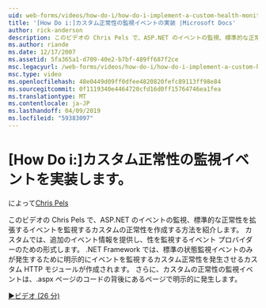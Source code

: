 ```yaml
---
uid: web-forms/videos/how-do-i/how-do-i-implement-a-custom-health-monitoring-event
title: '[How Do i:]カスタム正常性の監視イベントの実装 |Microsoft Docs'
author: rick-anderson
description: このビデオの Chris Pels で、ASP.NET のイベントの監視、標準的な正常性を拡張するイベントを監視するカスタムの正常性を作成する方法を紹介します。 カスタム pro.
ms.author: riande
ms.date: 12/17/2007
ms.assetid: 5fa365a1-d709-40e2-b7bf-489ff687f2ce
msc.legacyurl: /web-forms/videos/how-do-i/how-do-i-implement-a-custom-health-monitoring-event
msc.type: video
ms.openlocfilehash: 48e0449d09ff0dfee4820820fefc89113ff98e84
ms.sourcegitcommit: 0f1119340e4464720cfd16d0ff15764746ea1fea
ms.translationtype: MT
ms.contentlocale: ja-JP
ms.lasthandoff: 04/09/2019
ms.locfileid: "59383097"
---
```

# <a name="how-do-i-implement-a-custom-health-monitoring-event"></a>[How Do i:]カスタム正常性の監視イベントを実装します。

によって[Chris Pels](https://twitter.com/chrispels)

このビデオの Chris Pels で、ASP.NET のイベントの監視、標準的な正常性を拡張するイベントを監視するカスタムの正常性を作成する方法を紹介します。 カスタムでは、追加のイベント情報を提供し、性を監視するイベント プロバイダーのための形式します。 .NET Framework では、標準の状態監視イベントのみが発生するために明示的にイベントを監視するカスタム正常性を発生させるカスタム HTTP モジュールが作成されます。 さらに、カスタムの正常性の監視イベントは、.aspx ページのコードの背後にあるページで明示的に発生します。

[&#9654;ビデオ (26 分)](https://channel9.msdn.com/Blogs/ASP-NET-Site-Videos/how-do-i-implement-a-custom-health-monitoring-event)
